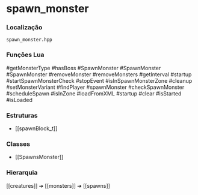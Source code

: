 # spawn_monster

### Localização
`spawn_monster.hpp`

### Funções Lua
#getMonsterType
#hasBoss
#SpawnMonster
#SpawnMonster
#SpawnMonster
#removeMonster
#removeMonsters
#getInterval
#startup
#startSpawnMonsterCheck
#stopEvent
#isInSpawnMonsterZone
#cleanup
#setMonsterVariant
#findPlayer
#spawnMonster
#checkSpawnMonster
#scheduleSpawn
#isInZone
#loadFromXML
#startup
#clear
#isStarted
#isLoaded

### Estruturas
- [[spawnBlock_t]]

### Classes
- [[SpawnsMonster]]

### Hierarquia
[[creatures]] ➔ [[monsters]] ➔ [[spawns]]
